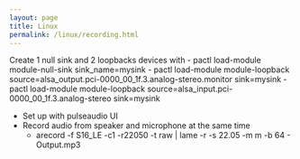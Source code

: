 ```yaml
---
layout: page
title: Linux
permalink: /linux/recording.html
---
```


Create 1 null sink and 2 loopbacks devices with 
	- pactl load-module module-null-sink sink_name=mysink
	- pactl load-module module-loopback source=alsa_output.pci-0000_00_1f.3.analog-stereo.monitor sink=mysink
	- pactl load-module module-loopback source=alsa_input.pci-0000_00_1f.3.analog-stereo sink=mysink

- Set up with pulseaudio UI
- Record audio from speaker and microphone at the same time
	- arecord -f S16_LE -c1 -r22050 -t raw | lame -r -s 22.05 -m m -b 64 - Output.mp3
